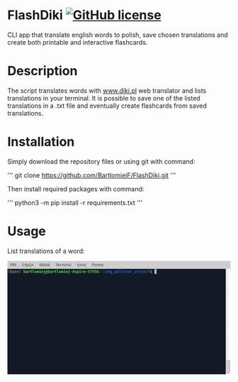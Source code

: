 # FlashDiki [![GitHub license](https://img.shields.io/github/license/Naereen/StrapDown.js.svg)](https://github.com/Naereen/StrapDown.js/blob/master/LICENSE) 
CLI app that translate english words to polish, save chosen translations and create both printable and interactive flashcards.

# Description
The script translates words with www.diki.pl web translator and lists translations in your terminal. It is possible to save one of the listed translations in a .txt file and eventually create flashcards from saved translations.

# Installation
Simply download the repository files or using git with command:

'''
git clone https://github.com/BartlomiejF/FlashDiki.git
'''

Then install required packages with command:

'''
python3 -m pip install -r requirements.txt
'''

# Usage
List translations of a word:

![translation only](/docs/gifs/diki_translate_base.gif)
